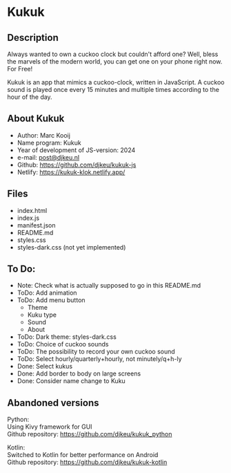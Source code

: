 # Kukuk


## Description

Always wanted to own a cuckoo clock but couldn't afford one?
Well, bless the marvels of the modern world, you can get one on your phone right now. For Free!

Kukuk is an app that mimics a cuckoo-clock, written in JavaScript.
A cuckoo sound is played once every 15 minutes and multiple times according to the hour of the day.



## About Kukuk

- Author: Marc Kooij
- Name program: Kukuk
- Year of development of JS-version: 2024
- e-mail: post@djkeu.nl
- Github: https://github.com/djkeu/kukuk-js
- Netlify: https://kukuk-klok.netlify.app/



## Files
- index.html
- index.js
- manifest.json
- README.md
- styles.css
- styles-dark.css (not yet implemented)



## To Do:

- Note: Check what is actually supposed to go in this README.md
- ToDo: Add animation
- ToDo: Add menu button
    - Theme
    - Kuku type
    - Sound
    - About
- ToDo: Dark theme: styles-dark.css
- ToDo: Choice of cuckoo sounds
- ToDo: The possibility to record your own cuckoo sound
- ToDo: Select hourly/quarterly+hourly, not minutely/q+h-ly
- Done: Select kukus
- Done: Add border to body on large screens
- Done: Consider name change to Kuku



## Abandoned versions

Python:\
Using Kivy framework for GUI\
Github repository: https://github.com/djkeu/kukuk_python

Kotlin:\
Switched to Kotlin for better performance on Android\
Github repository: https://github.com/djkeu/kukuk-kotlin
